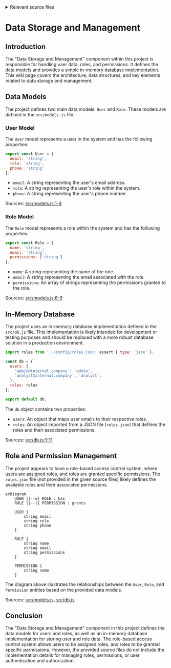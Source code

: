 <details>
<summary>Relevant source files</summary>

The following files were used as context for generating this wiki page:

- [src/db.js](https://github.com/agattani123/access-control-service/blob/main/src/db.js)
- [src/models.js](https://github.com/agattani123/access-control-service/blob/main/src/models.js)
</details>

# Data Storage and Management

## Introduction

The "Data Storage and Management" component within this project is responsible for handling user data, roles, and permissions. It defines the data models and provides a simple in-memory database implementation. This wiki page covers the architecture, data structures, and key elements related to data storage and management.

## Data Models

The project defines two main data models: `User` and `Role`. These models are defined in the `src/models.js` file.

### User Model

The `User` model represents a user in the system and has the following properties:

```javascript
export const User = {
  email: 'string',
  role: 'string',
  phone: 'string'
};
```

- `email`: A string representing the user's email address.
- `role`: A string representing the user's role within the system.
- `phone`: A string representing the user's phone number.

Sources: [src/models.js:1-4]()

### Role Model

The `Role` model represents a role within the system and has the following properties:

```javascript
export const Role = {
  name: 'string',
  email: 'string',
  permissions: ['string']
};
```

- `name`: A string representing the name of the role.
- `email`: A string representing the email associated with the role.
- `permissions`: An array of strings representing the permissions granted to the role.

Sources: [src/models.js:6-9]()

## In-Memory Database

The project uses an in-memory database implementation defined in the `src/db.js` file. This implementation is likely intended for development or testing purposes and should be replaced with a more robust database solution in a production environment.

```javascript
import roles from '../config/roles.json' assert { type: 'json' };

const db = {
  users: {
    'admin@internal.company': 'admin',
    'analyst@internal.company': 'analyst',
  },
  roles: roles
};

export default db;
```

The `db` object contains two properties:

- `users`: An object that maps user emails to their respective roles.
- `roles`: An object imported from a JSON file (`roles.json`) that defines the roles and their associated permissions.

Sources: [src/db.js:1-11]()

## Role and Permission Management

The project appears to have a role-based access control system, where users are assigned roles, and roles are granted specific permissions. The `roles.json` file (not provided in the given source files) likely defines the available roles and their associated permissions.

```mermaid
erDiagram
    USER ||--o{ ROLE : has
    ROLE ||--|{ PERMISSION : grants

    USER {
        string email
        string role
        string phone
    }

    ROLE {
        string name
        string email
        string permissions
    }

    PERMISSION {
        string name
    }
```

The diagram above illustrates the relationships between the `User`, `Role`, and `Permission` entities based on the provided data models.

Sources: [src/models.js](), [src/db.js]()

## Conclusion

The "Data Storage and Management" component in this project defines the data models for users and roles, as well as an in-memory database implementation for storing user and role data. The role-based access control system allows users to be assigned roles, and roles to be granted specific permissions. However, the provided source files do not include the implementation details for managing roles, permissions, or user authentication and authorization.